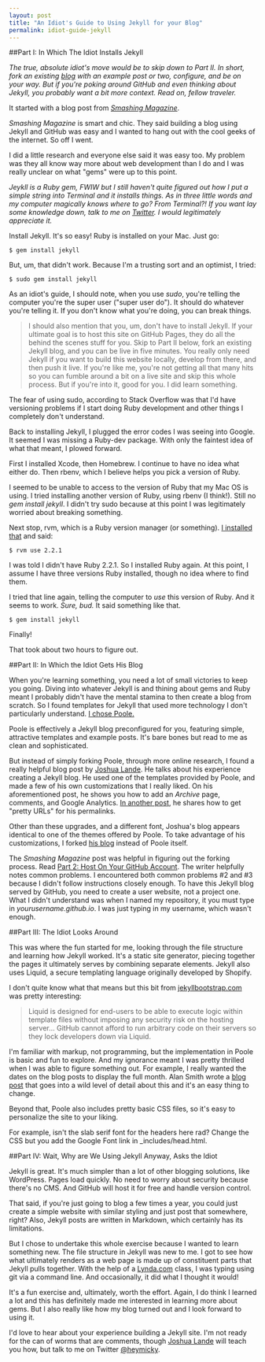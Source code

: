 ```yaml
---
layout: post
title: "An Idiot's Guide to Using Jekyll for your Blog"
permalink: idiot-guide-jekyll
---
```


##Part I: In Which The Idiot Installs Jekyll

*The true, absolute idiot's move would be to skip down to Part II. In short, fork an existing [blog](http://getpoole.com/) with an example post or two, configure, and be on your way. But if you're poking around GitHub and even thinking about Jekyll, you probably want a bit more context. Read on, fellow traveler.*

It started with a blog post from *[Smashing Magazine](http://www.smashingmagazine.com/2014/08/01/build-blog-jekyll-github-pages/)*. 

*Smashing Magazine* is smart and chic. They said building a blog using Jekyll and GitHub was easy and I wanted to hang out with the cool geeks of the internet. So off I went. 

I did a little research and everyone else said it was easy too. My problem was they all know way more about web development than I do and I was really unclear on what "gems" were up to this point. 

*Jeykll is a Ruby gem, FWIW but I still haven't quite figured out how I put a simple string into Terminal and it installs things. As in three little words and my computer magically knows where to go? From Terminal?! If you want lay some knowledge down, talk to me on [Twitter](http://www.twitter.com.heymicky). I would legitimately appreciate it.*

Install Jekyll. It's so easy! Ruby is installed on your Mac. Just go:

```
$ gem install jekyll
```

But, um, that didn't work. Because I'm a trusting sort and an optimist, I tried:

```
$ sudo gem install jekyll
```

As an idiot's guide, I should note, when you use *sudo*, you're telling the computer you're the super user ("super user do"). It should do whatever you're telling it. If you don't know what you're doing, you can break things.

>I should also mention that you, um, don't have to install Jekyll. If your ultimate goal is to host this site on GitHub Pages, they do all the behind the scenes stuff for you. Skip to Part II below, fork an existing Jekyll blog, and you can be live in five minutes. You really only need Jekyll if you want to build this website locally, develop from there, and then push it live. If you're like me, you're not getting all that many hits so you can fumble around a bit on a live site and skip this whole process. But if you're into it, good for you. I did learn something.

The fear of using sudo, according to Stack Overflow was that I'd have versioning problems if I start doing Ruby development and other things I completely don't understand.

Back to installing Jekyll, I plugged the error codes I was seeing into Google. It seemed I was missing a Ruby-dev package. With only the faintest idea of what that meant, I plowed forward. 

First I installed Xcode, then Homebrew. I continue to have no idea what either do. Then rbenv, which I believe helps you pick a version of Ruby.

I seemed to be unable to access to the version of Ruby that my Mac OS is using. I tried installing another version of Ruby, using rbenv (I think!). Still no *gem install jekyll*. I didn't try sudo because at this point I was legitimately worried about breaking something.

Next stop, rvm, which is a Ruby version manager (or something). [I installed that](http://davidensinger.com/2013/03/installing-jekyll/) and said:

```
$ rvm use 2.2.1
```
 
I was told I didn't have Ruby 2.2.1. So I installed Ruby again. At this point, I assume I have three versions Ruby installed, though no idea where to find them.

I tried that line again, telling the computer to *use* this version of Ruby. And it seems to work. *Sure, bud.* It said something like that.

```
$ gem install jekyll
```

Finally!

That took about two hours to figure out. 

##Part II: In Which the Idiot Gets His Blog

When you're learning something, you need a lot of small victories to keep you going. Diving into whatever Jekyll is and thining about gems and Ruby meant I probably didn't have the mental stamina to then create a blog from scratch. So I found templates for Jekyll that used more technology I don't particularly understand. [I chose Poole.](http://getpoole.com/)

Poole is effectively a Jekyll blog preconfigured for you, featuring simple, attractive templates and example posts. It's bare bones but read to me as clean and sophisticated.

But instead of simply forking Poole, through more online research, I found a really helpful blog post by [Joshua Lande](http://joshualande.com/jekyll-github-pages-poole/). He talks about his experience creating a Jekyll blog. He used one of the templates provided by Poole, and made a few of his own customizations that I really liked. On his aforementioned post, he shows you how to add an *Archive* page, comments, and Google Analytics. [In another post](http://joshualande.com/short-urls-jekyll/), he shares how to get "pretty URLs" for his permalinks.

Other than these upgrades, and a different font, Joshua's blog appears identical to one of the themes offered by Poole. To take advantage of his customizations, I forked [his blog](https://github.com/joshualande/joshualande.github.io) instead of Poole itself.

The *Smashing Magazine* post was helpful in figuring out the forking process. Read [Part 2: Host On Your GitHub Account](http://www.smashingmagazine.com/2014/08/01/build-blog-jekyll-github-pages/). The writer helpfully notes common problems. I encountered both common problems #2 and #3 because I didn't follow instructions closely enough. To have this Jekyll blog served by GitHub, you need to create a user website, not a project one. What I didn't understand was when I named my repository, it you must type in *yourusername.github.io*. I was just typing in my username, which wasn't enough.

##Part III: The Idiot Looks Around

This was where the fun started for me, looking through the file structure and learning how Jekyll worked. It's a static site generator, piecing together the pages it ultimately serves by combining separate elements. Jekyll also uses Liquid, a secure templating language originally developed by Shopify. 

I don't quite know what that means but this bit from [jekyllbootstrap.com](http://jekyllbootstrap.com/lessons/jekyll-introduction.html#toc_16) was pretty interesting:

>Liquid is designed for end-users to be able to execute logic within template files without imposing any security risk on the hosting server... GitHub cannot afford to run arbitrary code on their servers so they lock developers down via Liquid.

I'm familiar with markup, not programming, but the implementation in Poole is basic and fun to explore. And my ignorance meant I was pretty thrilled when I was able to figure something out. For example, I really wanted the dates on the blog posts to display the full month. Alan Smith wrote a [blog post](http://alanwsmith.com/jekyll-liquid-date-formatting-examples) that goes into a wild level of detail about this and it's an easy thing to change.

Beyond that, Poole also includes pretty basic CSS files, so it's easy to personalize the site to your liking.

For example, isn't the slab serif font for the headers here rad? Change the CSS but you add the Google Font link in _includes/head.html.

##Part IV: Wait, Why are We Using Jekyll Anyway, Asks the Idiot

Jekyll is great. It's much simpler than a lot of other blogging solutions, like WordPress. Pages load quickly. No need to worry about security because there's no CMS. And GitHub will host it for free and handle version control.

That said, if you're just going to blog a few times a year, you could just create a simple website with similar styling and just post that somewhere, right? Also, Jekyll posts are written in Markdown, which certainly has its limitations.

But I chose to undertake this whole exercise because I wanted to learn something new. The file structure in Jekyll was new to me. I got to see how what ultimately renders as a web page is made up of constituent parts that Jekyll pulls together. With the help of a [Lynda.com](http://www.lynda.com/GitHub-tutorials/GitHub-Web-Designers/162276-2.html) class, I was typing using git via a command line. And occasionally, it did what I thought it would!

It's a fun exercise and, ultimately, worth the effort. Again, I do think I learned a lot and this has definitely made me interested in learning more about gems. But I also really like how my blog turned out and I look forward to using it.

I'd love to hear about your experience building a Jekyll site. I'm not ready for the can of worms that are comments, though [Joshua Lande](http://joshualande.com/jekyll-github-pages-poole/) will teach you how, but talk to me on Twitter [@heymicky](http://www.twitter.com/heymicky).
